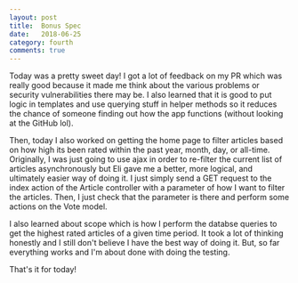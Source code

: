 ```yaml
---
layout: post
title:  Bonus Spec
date:   2018-06-25
category: fourth
comments: true
---
```


Today was a pretty sweet day! I got a lot of feedback on my PR which was really good because it made me think about the various problems or security vulnerabilities there may be. I also learned that it is good to put logic in templates and use querying stuff in helper methods so it reduces the chance of someone finding out how the app functions (without looking at the GitHub lol).

Then, today I also worked on getting the home page to filter articles based on how high its been rated within the past year, month, day, or all-time. Originally, I was just going to use ajax in order to re-filter the current list of articles asynchronously but Eli gave me a better, more logical, and ultimately easier way of doing it. I just simply send a GET request to the index action of the Article controller with a parameter of how I want to filter the articles. Then, I just check that the parameter is there and perform some actions on the Vote model. 

I also learned about scope which is how I perform the databse queries to get the highest rated articles of a given time period. It took a lot of thinking honestly and I still don't believe I have the best way of doing it. But, so far everything works and I'm about done with doing the testing. 

That's it for today!